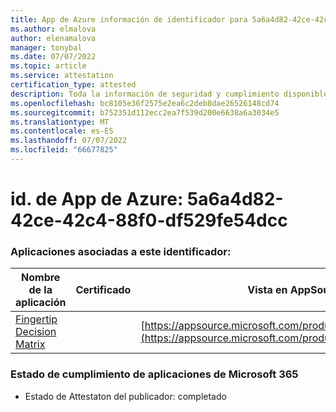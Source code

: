```yaml
---
title: App de Azure información de identificador para 5a6a4d82-42ce-42c4-88f0-df529fe54dcc
ms.author: elmalova
author: elenamalova
manager: tonybal
ms.date: 07/07/2022
ms.topic: article
ms.service: attestation
certification_type: attested
description: Toda la información de seguridad y cumplimiento disponible para 5a6a4d82-42ce-42c4-88f0-df529fe54dcc.
ms.openlocfilehash: bc8105e36f2575e2ea6c2deb8dae26526148cd74
ms.sourcegitcommit: b752351d112ecc2ea7f539d200e6638a6a3034e5
ms.translationtype: MT
ms.contentlocale: es-ES
ms.lasthandoff: 07/07/2022
ms.locfileid: "66677825"
---
```

# <a name="azure-app-id-5a6a4d82-42ce-42c4-88f0-df529fe54dcc"></a>id. de App de Azure: 5a6a4d82-42ce-42c4-88f0-df529fe54dcc


### <a name="apps-associated-with-this-id"></a>Aplicaciones asociadas a este identificador:
| **Nombre de la aplicación** | **Certificado** | **Vista en AppSource** |
|--------------|---------------|-----------------------|
| [Fingertip Decision Matrix](../forward/WA200004070.md) |  | [https://appsource.microsoft.com/product/office/WA200004070](https://appsource.microsoft.com/product/office/WA200004070) |

### <a name="microsoft-365-app-compliance-status"></a>Estado de cumplimiento de aplicaciones de Microsoft 365
- Estado de Attestaton del publicador: completado
